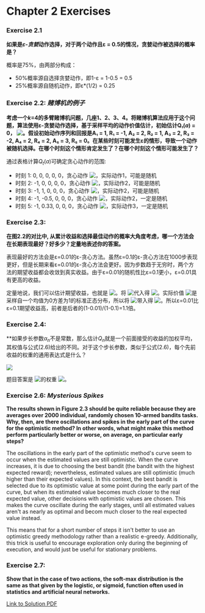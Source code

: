 # Chapter 2 Exercises
### Exercise 2.1
**如果是*ε-贪婪*动作选择，对于两个动作且ε = 0.5的情况，贪婪动作被选择的概率是？**

概率是75%，由两部分构成：
- 50%概率源自选择贪婪动作，即1-ε = 1-0.5 = 0.5
- 25%概率源自随机动作，即ε*(1/2) = 0.25


### Exercise 2.2: *赌博机的例子*
**考虑一个*k*=4的多臂赌博机问题，几座1、2、3、4。将赌博机算法应用于这个问题，算法使用ε-贪婪动作选择，基于采样平均的动作价值估计，初始估计Q₁(*a*) = 0，<!-- $\forall a$ --> <img style="transform: translateY(0.1em); background: white;" src="https://render.githubusercontent.com/render/math?math=%5Cforall%20a">。假设初始动作序列和回报是A₁ = 1, R₁ = -1, A₂ = 2, R₂ = 1, A₃ = 2, R₃ = -2, A₄ = 2, R₄ = 2, A₅ = 3, R₅ = 0。在某些时刻可能发生ε的情形，导致一个动作被随机选择。在哪个时刻这个情形肯定发生了？在哪个时刻这个情形可能发生了？**

通过表格计算$Q_t(a)$可确定贪心动作的范围:

   * 时刻 1:  0, 0, 0, 0, 0，贪心动作<!-- $\in\{1,2,3,4,5\}$ --> <img style="transform: translateY(0.1em); background: white;" src="https://render.githubusercontent.com/render/math?math=%5Cin%5C%7B1%2C2%2C3%2C4%2C5%5C%7D">，实际动作1，可能是随机
   * 时刻 2:  -1, 0, 0, 0, 0，贪心动作<!-- $\in\{2,3,4,5\}$ --> <img style="transform: translateY(0.1em); background: white;" src="https://render.githubusercontent.com/render/math?math=%5Cin%5C%7B2%2C3%2C4%2C5%5C%7D">，实际动作2，可能是随机
   * 时刻 3:  -1, 1, 0, 0, 0，贪心动作<!-- $\in\{2\}$ --> <img style="transform: translateY(0.1em); background: white;" src="https://render.githubusercontent.com/render/math?math=%5Cin%5C%7B2%5C%7D">，实际动作2，可能是随机
   * 时刻 4:  -1, -0.5, 0, 0, 0，贪心动作<!-- $\in\{3,4,5\}$ --> <img style="transform: translateY(0.1em); background: white;" src="https://render.githubusercontent.com/render/math?math=%5Cin%5C%7B3%2C4%2C5%5C%7D">，实际动作2，一定是随机
   * 时刻 5:  -1, 0.33, 0, 0, 0，贪心动作<!-- $\in\{2\}$ --> <img style="transform: translateY(0.1em); background: white;" src="https://render.githubusercontent.com/render/math?math=%5Cin%5C%7B2%5C%7D">，实际动作3，一定是随机

### Exercise 2.3:
**在图2.2的对比中, 从累计收益和选择最佳动作的概率大角度考虑，哪一个方法会在长期表现最好？好多少？定量地表述你的答案。**

表现最好的方法会是ε=0.01的ε-贪心方法。虽然ε=0.1的ε-贪心方法在1000步表现更好，但是长期来看ε=0.01的ε-贪心方法会更好。因为步数趋于无穷时，两个方法的期望收益都会收敛到真实收益。由于ε=0.01的随机性比ε=0.1更小，ε=0.01具有更高的收益。

定量地说，我们可以估计期望收益，也就是<!-- $\mathbb{E}^{\epsilon}[R_t]=(1-\epsilon)\max_a Q_t(a) + \epsilon \sum_{i=1}^{10} Q_t(i)$ --> <img style="transform: translateY(0.1em); background: white;" src="https://render.githubusercontent.com/render/math?math=%5Cmathbb%7BE%7D%5E%7B%5Cepsilon%7D%5BR_t%5D%3D(1-%5Cepsilon)%5Cmax_a%20Q_t(a)%20%2B%20%5Cepsilon%20%5Csum_%7Bi%3D1%7D%5E%7B10%7D%20Q_t(i)">。将<!-- $Q_{t}(a)=q_*(a)$ --> <img style="transform: translateY(0.1em); background: white;" src="https://render.githubusercontent.com/render/math?math=Q_%7Bt%7D(a)%3Dq_*(a)">代入得<!-- $\mathbb{E}^{\epsilon}[R_t]=(1-\epsilon)\max_a q_*(a) + \epsilon \sum_{i=1}^{10} q_*(i)$ --> <img style="transform: translateY(0.1em); background: white;" src="https://render.githubusercontent.com/render/math?math=%5Cmathbb%7BE%7D%5E%7B%5Cepsilon%7D%5BR_t%5D%3D(1-%5Cepsilon)%5Cmax_a%20q_*(a)%20%2B%20%5Cepsilon%20%5Csum_%7Bi%3D1%7D%5E%7B10%7D%20q_*(i)">。实际价值<!-- $q_*(a)$ --> <img style="transform: translateY(0.1em); background: white;" src="https://render.githubusercontent.com/render/math?math=q_*(a)">是采样自一个均值为0方差为1的标准正态分布，所以将<!-- $\sum_{i=1}^{10} q_*(i)=0$ --> <img style="transform: translateY(0.1em); background: white;" src="https://render.githubusercontent.com/render/math?math=%5Csum_%7Bi%3D1%7D%5E%7B10%7D%20q_*(i)%3D0">带入得<!-- $\mathbb{E}^{\epsilon}[R_t]=(1-\epsilon)\max_a q_*(a)$ --> <img style="transform: translateY(0.1em); background: white;" src="https://render.githubusercontent.com/render/math?math=%5Cmathbb%7BE%7D%5E%7B%5Cepsilon%7D%5BR_t%5D%3D(1-%5Cepsilon)%5Cmax_a%20q_*(a)">。所以ε=0.01比ε=0.1期望收益高，前者是后者的(1-0.01)/(1-0.1)=1.1倍。

### Exercise 2.4:
**如果步长参数$\alpha_n$不是常数，那么估计$Q_n$就是一个前面接受的收益的加权平均，其权值与公式(2.6)给出的不同。对于这个步长参数，类似于公式(2.6)，每个先前收益的权重的通用表达式是什么？

<!-- $\begin{align*}
Q_{n+1}&=Q_n + \alpha_n(R_n-Q_n) \\
&=\alpha_n R_n + (1-\alpha_n)Q_n \\
&=\alpha_n R_n + (1-\alpha_n) (\alpha_{n-1} R_{n-1} + (1-\alpha_{n-1})Q_{n-1}) \\
&=\alpha_n R_n + (1-\alpha_n) \alpha_{n-1} R_{n-1} + (1-\alpha_n)(1-\alpha_{n-1})Q_{n-1} \\
&=\alpha_n R_n + (1-\alpha_n) \alpha_{n-1} R_{n-1} + (1-\alpha_n)(1-\alpha_{n-1})(\alpha_{n-2} R_{n-2} + (1-\alpha_{n-2})Q_{n-2}) \\
&=\alpha_n R_n + (1-\alpha_n) \alpha_{n-1} R_{n-1} + (1-\alpha_n)(1-\alpha_{n-1})\alpha_{n-2} R_{n-2} + (1-\alpha_n)(1-\alpha_{n-1})(1-\alpha_{n-2})Q_{n-2} \\
&=(\prod_{i=1}^n{1-\alpha_i})Q_1 + \sum_{i=1}^{n} (\alpha_i \prod_{j=i+1}^n{1-\alpha_j})R_{i}
\end{align*}$ --> <img style="transform: translateY(0.1em); background: white;" src="https://render.githubusercontent.com/render/math?math=%5Cbegin%7Balign*%7D%0AQ_%7Bn%2B1%7D%26%3DQ_n%20%2B%20%5Calpha_n(R_n-Q_n)%20%5C%5C%0A%26%3D%5Calpha_n%20R_n%20%2B%20(1-%5Calpha_n)Q_n%20%5C%5C%0A%26%3D%5Calpha_n%20R_n%20%2B%20(1-%5Calpha_n)%20(%5Calpha_%7Bn-1%7D%20R_%7Bn-1%7D%20%2B%20(1-%5Calpha_%7Bn-1%7D)Q_%7Bn-1%7D)%20%5C%5C%0A%26%3D%5Calpha_n%20R_n%20%2B%20(1-%5Calpha_n)%20%5Calpha_%7Bn-1%7D%20R_%7Bn-1%7D%20%2B%20(1-%5Calpha_n)(1-%5Calpha_%7Bn-1%7D)Q_%7Bn-1%7D%20%5C%5C%0A%26%3D%5Calpha_n%20R_n%20%2B%20(1-%5Calpha_n)%20%5Calpha_%7Bn-1%7D%20R_%7Bn-1%7D%20%2B%20(1-%5Calpha_n)(1-%5Calpha_%7Bn-1%7D)(%5Calpha_%7Bn-2%7D%20R_%7Bn-2%7D%20%2B%20(1-%5Calpha_%7Bn-2%7D)Q_%7Bn-2%7D)%20%5C%5C%0A%26%3D%5Calpha_n%20R_n%20%2B%20(1-%5Calpha_n)%20%5Calpha_%7Bn-1%7D%20R_%7Bn-1%7D%20%2B%20(1-%5Calpha_n)(1-%5Calpha_%7Bn-1%7D)%5Calpha_%7Bn-2%7D%20R_%7Bn-2%7D%20%2B%20(1-%5Calpha_n)(1-%5Calpha_%7Bn-1%7D)(1-%5Calpha_%7Bn-2%7D)Q_%7Bn-2%7D%20%5C%5C%0A%26%3D(%5Cprod_%7Bi%3D1%7D%5En%7B1-%5Calpha_i%7D)Q_1%20%2B%20%5Csum_%7Bi%3D1%7D%5E%7Bn%7D%20(%5Calpha_i%20%5Cprod_%7Bj%3Di%2B1%7D%5En%7B1-%5Calpha_j%7D)R_%7Bi%7D%0A%5Cend%7Balign*%7D">
题目答案是<!-- $R_i$ --> <img style="transform: translateY(0.1em); background: white;" src="https://render.githubusercontent.com/render/math?math=R_i">的权重<!-- $\alpha_i \prod_{j=i+1}^n{1-\alpha_j}$ --> <img style="transform: translateY(0.1em); background: white;" src="https://render.githubusercontent.com/render/math?math=%5Calpha_i%20%5Cprod_%7Bj%3Di%2B1%7D%5En%7B1-%5Calpha_j%7D">。

### Exercise 2.6: *Mysterious Spikes*
**The results shown in Figure 2.3 should be quite reliable because they are averages over 2000 individual, randomly chosen 10-armed bandits tasks. Why, then, are there oscillations and spikes in the early part of the curve for the optimistic method? In other words, what might make this method perform particularly better or worse, on average, on particular early steps?**

The oscillations in the early part of the optimistic method's curve seem to occur when the estimated values are still optimistic. When the curve increases, it is due to choosing the best bandit (the bandit with the highest expected reward); nevertheless, estimated values are still optimistic (much higher than their expected values). In this context, the best bandit is selected due to its optimistic value at some point during the early part of the curve, but when its estimated value becomes much closer to the real expected value, other decisions with optimistic values are chosen. This makes the curve oscillate during the early stages, until all estimated values aren't as nearly as optimal and becom much closer to the real expected value instead.

This means that for a short number of steps it isn't better to use an optimistic greedy methodology rather than a realistic e-greedy. Additionally, this trick is useful to encourage exploration only during the beginning of execution, and would just be useful for stationary problems.


### Exercise 2.7:
**Show that in the case of two actions, the soft-max distribution is the same as that given by the logistic, or sigmoid, function often used in statistics and artificial neural networks.**


[Link to Solution PDF](./2.7.pdf)

<!-- [![alt text](./2.7.pdf  "Soliution to Problem 2.4")] (./2.7.pdf) -->

